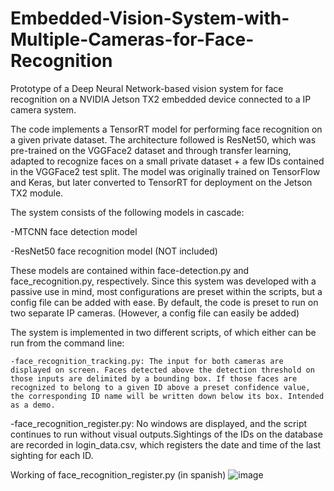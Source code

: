 # Embedded-Vision-System-with-Multiple-Cameras-for-Face-Recognition
Prototype of a Deep Neural Network-based vision system for face recognition on a NVIDIA Jetson TX2 embedded device connected to a IP camera system.

The code implements a TensorRT model for performing face recognition on a given private dataset. The architecture followed is ResNet50, which was pre-trained on the VGGFace2 dataset and through transfer learning, adapted to recognize faces on a small private dataset + a few IDs contained in the VGGFace2 test split. The model was originally trained on TensorFlow and Keras, but later converted to TensorRT for deployment on the Jetson TX2 module.

The system consists of the following models in cascade:

   -MTCNN face detection model
   
   -ResNet50 face recognition model (NOT included)
  
These models are contained within face-detection.py and face_recognition.py, respectively.
Since this system was developed with a passive use in mind, most configurations are preset within the scripts, but a config file can be
added with ease.
By default, the code is preset to run on two separate IP cameras.
(However, a config file can easily be added)

The system is implemented in two different scripts, of which either can be run from the command line: 

    -face_recognition_tracking.py: The input for both cameras are displayed on screen. Faces detected above the detection threshold on those inputs are delimited by a bounding box. If those faces are recognized to belong to a given ID above a preset confidence value, the corresponding ID name will be written down below its box. Intended as a demo.

   -face_recognition_register.py: No windows are displayed, and the script continues to run without visual outputs.Sightings of the IDs on the database  are recorded in login_data.csv, which registers the date and time of the last sighting for each ID.
  
   
Working of face_recognition_register.py (in spanish) 
![image](https://user-images.githubusercontent.com/54008991/163889891-5b55080d-3755-4286-bd82-333063c4067a.png)
